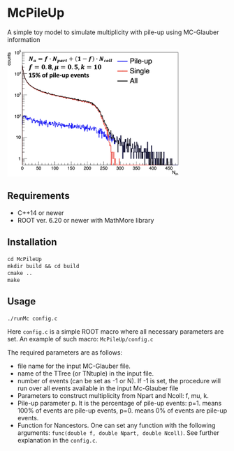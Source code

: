 # McPileUp

A simple toy model to simulate multiplicity with pile-up using MC-Glauber information

<img src="example.png" alt="Example of multiplicity distribution" style="height:291px; width:393px;"/>

## Requirements

- C++14 or newer
- ROOT ver. 6.20 or newer with MathMore library

## Installation

```
cd McPileUp
mkdir build && cd build
cmake ..
make
```

## Usage

``./runMc config.c``

Here `config.c` is a simple ROOT macro where all necessary parameters are set.
An example of such macro: `McPileUp/config.c`

The required parameters are as follows:
- file name for the input MC-Glauber file.
- name of the TTree (or TNtuple) in the input file.
- number of events (can be set as -1 or N). If -1 is set, the procedure will run over all events available in the input Mc-Glauber file
- Parameters to construct multiplicity from Npart and Ncoll: f, mu, k.
- Pile-up parameter p. It is the percentage of pile-up events: p=1. means 100% of events are pile-up events, p=0. means 0% of events are pile-up events.
- Function for Nancestors. One can set any function with the following arguments: `func(double f, double Npart, double Ncoll)`. See further explanation in the `config.c`.
